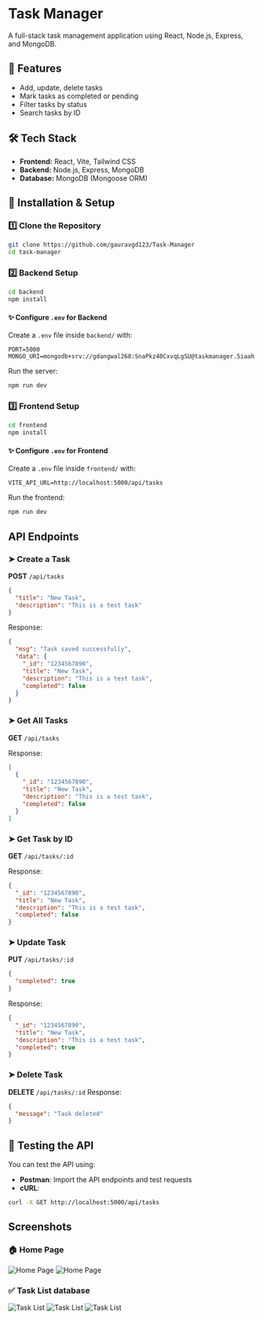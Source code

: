 # Task Manager

A full-stack task management application using React, Node.js, Express, and MongoDB.

## 🚀 Features
- Add, update, delete tasks
- Mark tasks as completed or pending
- Filter tasks by status
- Search tasks by ID

## 🛠 Tech Stack
- **Frontend:** React, Vite, Tailwind CSS
- **Backend:** Node.js, Express, MongoDB
- **Database:** MongoDB (Mongoose ORM)

## 📌 Installation & Setup

### 1️⃣ Clone the Repository
```sh
git clone https://github.com/gauravgd123/Task-Manager
cd task-manager
```

### 2️⃣ Backend Setup
```sh
cd backend
npm install
```

#### ✨ Configure `.env` for Backend
Create a `.env` file inside `backend/` with:
```env
PORT=5000
MONGO_URI=mongodb+srv://gdangwal268:SnaPkz40CxvqLgSU@taskmanager.5iaah.mongodb.net/"
```

Run the server:
```sh
npm run dev
```

### 3️⃣ Frontend Setup
```sh
cd frontend
npm install
```

#### ✨ Configure `.env` for Frontend
Create a `.env` file inside `frontend/` with:
```env
VITE_API_URL=http://localhost:5000/api/tasks
```

Run the frontend:
```sh
npm run dev
```

##  API Endpoints
### ➤ Create a Task

**POST** `/api/tasks`
```json
{
  "title": "New Task",
  "description": "This is a test task"
}
```
Response:
```json
{
  "msg": "Task saved successfully",
  "data": {
    "_id": "1234567890",
    "title": "New Task",
    "description": "This is a test task",
    "completed": false
  }
}
```

### ➤ Get All Tasks
**GET** `/api/tasks`

Response:
```json
[
  {
    "_id": "1234567890",
    "title": "New Task",
    "description": "This is a test task",
    "completed": false
  }
]
```

### ➤ Get Task by ID
**GET** `/api/tasks/:id`

Response:
```json
{
  "_id": "1234567890",
  "title": "New Task",
  "description": "This is a test task",
  "completed": false
}
```

### ➤ Update Task
**PUT** `/api/tasks/:id`
```json
{
  "completed": true
}
```
Response:
```json
{
  "_id": "1234567890",
  "title": "New Task",
  "description": "This is a test task",
  "completed": true
}
```

### ➤ Delete Task
**DELETE** `/api/tasks/:id`
Response:
```json
{
  "message": "Task deleted"
}
```

## 🧪 Testing the API
You can test the API using:
- **Postman**: Import the API endpoints and test requests
- **cURL**:
```sh
curl -X GET http://localhost:5000/api/tasks
```

## Screenshots

### 🏠 Home Page
![Home Page](screenshots/task-manager-UI.png)
![Home Page](screenshots/add-task.png)

### ✅ Task List database
![Task List](screenshots/database-tasks.png)
![Task List](screenshots/added-task.png)
![Task List](screenshots/added-tasks.png)




